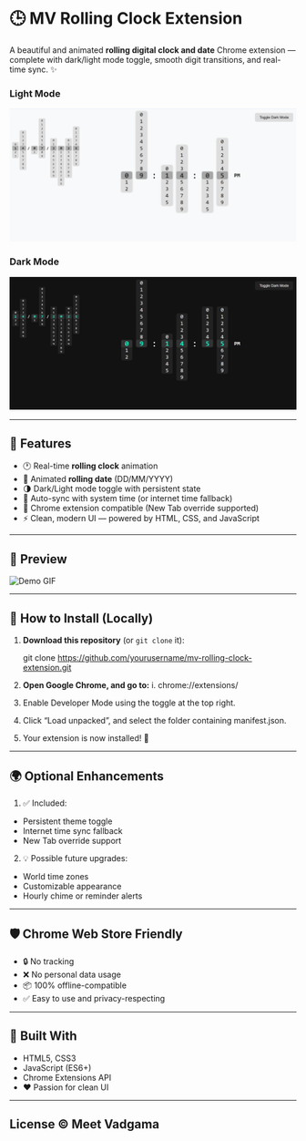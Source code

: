 # 🕒 MV Rolling Clock Extension

A beautiful and animated **rolling digital clock and date** Chrome extension — complete with dark/light mode toggle, smooth digit transitions, and real-time sync. ✨

### Light Mode
![Rolling Clock Preview](./ss1.png) <!-- Optional: replace with actual screenshot -->
### Dark Mode
![Rolling Clock Preview](./ss2.png) <!-- Optional: replace with actual screenshot -->

---

## 🚀 Features

- 🕐 Real-time **rolling clock** animation
- 📆 Animated **rolling date** (DD/MM/YYYY)
- 🌗 Dark/Light mode toggle with persistent state
- 🔄 Auto-sync with system time (or internet time fallback)
- 🧩 Chrome extension compatible (New Tab override supported)
- ⚡ Clean, modern UI — powered by HTML, CSS, and JavaScript

---

## 📸 Preview

![Demo GIF](./demo.gif) <!-- Replace with a preview if available -->

---

## 🔧 How to Install (Locally)

1. **Download this repository** (or `git clone` it):

   git clone https://github.com/yourusername/mv-rolling-clock-extension.git
2. **Open Google Chrome, and go to:**
    i. chrome://extensions/

3. Enable Developer Mode using the toggle at the top right.

4. Click “Load unpacked”, and select the folder containing manifest.json.

5. Your extension is now installed! 🎉

---

## 🌍 Optional Enhancements
1. ✅ Included:
- Persistent theme toggle
- Internet time sync fallback
- New Tab override support

2. 💡 Possible future upgrades:
- World time zones
- Customizable appearance
- Hourly chime or reminder alerts

---

## 🛡 Chrome Web Store Friendly
- 🔒 No tracking
- ❌ No personal data usage
- 📦 100% offline-compatible
- ✅ Easy to use and privacy-respecting

---

## 🧠 Built With
- HTML5, CSS3
- JavaScript (ES6+)
- Chrome Extensions API
- ❤️ Passion for clean UI

---

## License © Meet Vadgama